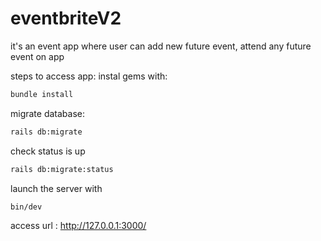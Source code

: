 # eventbriteV2
it's an event app where user can add new future event, attend any future event on app

steps to access app:
instal gems with:
```bash
bundle install
```
migrate database:
```bash
rails db:migrate
```
check status is up
```bash
rails db:migrate:status
```
launch the server with
```bash
bin/dev
```
access url : http://127.0.0.1:3000/

<!-- This README would normally document whatever steps are necessary to get the
application up and running.

Things you may want to cover:

* Ruby version

* System dependencies

* Configuration

* Database creation

* Database initialization

* How to run the test suite

* Services (job queues, cache servers, search engines, etc.)

* Deployment instructions -->






